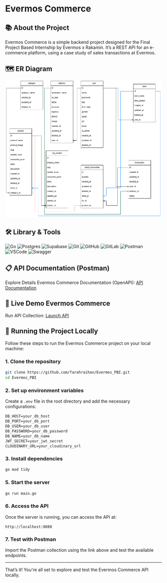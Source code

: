# **Evermos Commerce**

## 📚 About the Project

Evermos Commerce is a simple backend project designed for the Final Project Based Internship by Evermos x Rakamin. It’s a REST API for an e-commerce platform, using a case study of sales transactions at Evermos.

## 🗺️ ER Diagram 

![ER Diagram](/image/ERD.png)

## 🛠️ Library & Tools 

![Go](https://img.shields.io/badge/go-%2300ADD8.svg?style=for-the-badge&logo=go&logoColor=white) 
![Postgres](https://img.shields.io/badge/postgres-%23316192.svg?style=for-the-badge&logo=postgresql&logoColor=white) 
![Supabase](https://img.shields.io/badge/Supabase-3ECF8E?style=for-the-badge&logo=supabase&logoColor=white) 
![Git](https://img.shields.io/badge/git-%23F05033.svg?style=for-the-badge&logo=git&logoColor=white) 
![GitHub](https://img.shields.io/badge/github-%23121011.svg?style=for-the-badge&logo=github&logoColor=white) 
![GitLab](https://img.shields.io/badge/gitlab-%23181717.svg?style=for-the-badge&logo=gitlab&logoColor=white) 
![Postman](https://img.shields.io/badge/Postman-FF6C37?style=for-the-badge&logo=postman&logoColor=white) 
![VSCode](https://img.shields.io/badge/VSCode-007ACC?style=for-the-badge&logo=visual-studio-code&logoColor=white)
![Swagger](https://img.shields.io/badge/-Swagger-%23Clojure?style=for-the-badge&logo=swagger&logoColor=white) 

## 📋 API Documentation (Postman)

Explore Details Evermos Commerce Documentation (OpenAPI): [API Documentation](https://www.postman.com/winter-eclipse-666488/raka-project/folder/frnt7kt/rakaproject?action=share&creator=20691688&ctx=documentation)

## 🚀 Live Demo Evermos Commerce

Run API Collection: [Launch API](https://inner-costanza-ictfarah-78b96350.koyeb.app/product)

## 🏃 Running the Project Locally

Follow these steps to run the Evermos Commerce project on your local machine:

### 1. Clone the repository

```bash
git clone https://github.com/farahraihan/Evermos_PBI.git
cd Evermos_PBI
```

### 2. Set up environment variables

Create a `.env` file in the root directory and add the necessary configurations:

```plaintext
DB_HOST=your_db_host
DB_PORT=your_db_port
DB_USER=your_db_user
DB_PASSWORD=your_db_password
DB_NAME=your_db_name
JWT_SECRET=your_jwt_secret
CLOUDINARY_URL=your_cloudinary_url
```

### 3. Install dependencies

```bash
go mod tidy
```

### 5. Start the server

```bash
go run main.go
```

### 6. Access the API

Once the server is running, you can access the API at:

```plaintext
http://localhost:8080
```

### 7. Test with Postman

Import the Postman collection using the link above and test the available endpoints.

---

That’s it! You're all set to explore and test the Evermos Commerce API locally.

